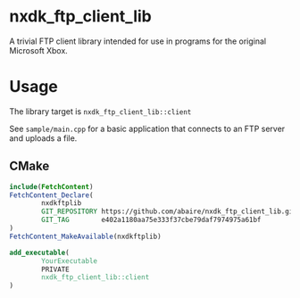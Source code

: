 # nxdk_ftp_client_lib

A trivial FTP client library intended for use in programs for the original Microsoft Xbox.

# Usage

The library target is `nxdk_ftp_client_lib::client`

See `sample/main.cpp` for a basic application that connects to an FTP server and uploads a file.


## CMake

```cmake
include(FetchContent)
FetchContent_Declare(
        nxdkftplib
        GIT_REPOSITORY https://github.com/abaire/nxdk_ftp_client_lib.git
        GIT_TAG        e402a1180aa75e333f37cbe79daf7974975a61bf
)
FetchContent_MakeAvailable(nxdkftplib)

add_executable(
        YourExecutable
        PRIVATE
        nxdk_ftp_client_lib::client
)
```
